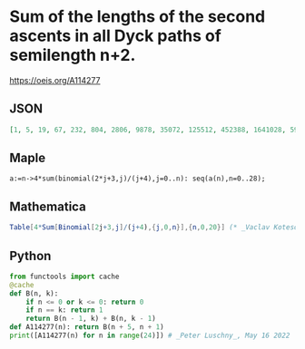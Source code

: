 # Sum of the lengths of the second ascents in all Dyck paths of semilength n\+2\.
https://oeis.org/A114277
## JSON
```JSON
[1, 5, 19, 67, 232, 804, 2806, 9878, 35072, 125512, 452388, 1641028, 5986993, 21954973, 80884423, 299233543, 1111219333, 4140813373, 15478839553, 58028869153, 218123355523, 821908275547, 3104046382351, 11747506651599]
```
## Maple
```Maple
a:=n->4*sum(binomial(2*j+3,j)/(j+4),j=0..n): seq(a(n),n=0..28);
```
## Mathematica
```Mathematica
Table[4*Sum[Binomial[2j+3,j]/(j+4),{j,0,n}],{n,0,20}] (* _Vaclav Kotesovec_, Oct 19 2012 *)
```
## Python
```Python
from functools import cache
@cache
def B(n, k):
    if n <= 0 or k <= 0: return 0
    if n == k: return 1
    return B(n - 1, k) + B(n, k - 1)
def A114277(n): return B(n + 5, n + 1)
print([A114277(n) for n in range(24)]) # _Peter Luschny_, May 16 2022
```
